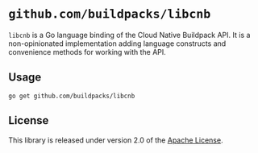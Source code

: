 # `github.com/buildpacks/libcnb`
`libcnb` is a Go language binding of the Cloud Native Buildpack API.  It is a non-opinionated implementation adding language constructs and convenience methods for working with the API.

## Usage
```
go get github.com/buildpacks/libcnb
```

## License
This library is released under version 2.0 of the [Apache License][a].

[a]: https://www.apache.org/licenses/LICENSE-2.0

